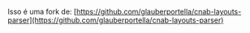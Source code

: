 Isso é uma fork de: [https://github.com/glauberportella/cnab-layouts-parser](https://github.com/glauberportella/cnab-layouts-parser)